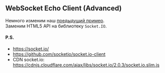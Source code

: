 ## WebSocket Echo Client (Advanced)
Немного изменим наш [предыдущий пример](01.readme.md).<br/>
Заменим HTML5 API на библиотеку `Socket.IO`.

#### P.S.
* https://socket.io/
* https://github.com/socketio/socket.io-client
* CDN socket.io: https://cdnjs.cloudflare.com/ajax/libs/socket.io/2.0.3/socket.io.slim.js
